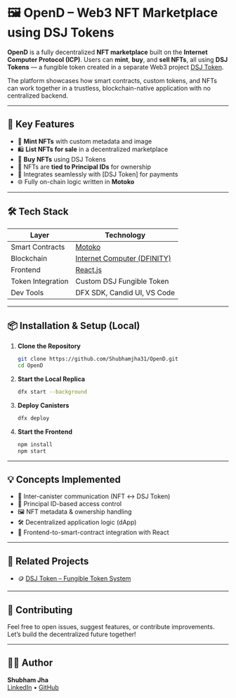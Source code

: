 
# 🖼️ OpenD – Web3 NFT Marketplace using DSJ Tokens

**OpenD** is a fully decentralized **NFT marketplace** built on the **Internet Computer Protocol (ICP)**. Users can **mint**, **buy**, and **sell NFTs**, all using **DSJ Tokens** — a fungible token created in a separate Web3 project [DSJ Token](https://github.com/Shubhamjha31/DSJ-Token).

The platform showcases how smart contracts, custom tokens, and NFTs can work together in a trustless, blockchain-native application with no centralized backend.

---

## 🚀 Key Features

- 🎨 **Mint NFTs** with custom metadata and image
- 🛍️ **List NFTs for sale** in a decentralized marketplace
- 💸 **Buy NFTs** using DSJ Tokens
- 🔐 NFTs are **tied to Principal IDs** for ownership
- 🔄 Integrates seamlessly with [DSJ Token] for payments
- 🌐 Fully on-chain logic written in **Motoko**

---

## 🛠 Tech Stack

| Layer            | Technology                              |
|------------------|------------------------------------------|
| Smart Contracts  | [Motoko](https://internetcomputer.org/motoko) |
| Blockchain       | [Internet Computer (DFINITY)](https://dfinity.org) |
| Frontend         | [React.js](https://react.dev)            |
| Token Integration| Custom DSJ Fungible Token                |
| Dev Tools        | DFX SDK, Candid UI, VS Code              |

---

## 📦 Installation & Setup (Local)

1. **Clone the Repository**
   ```bash
   git clone https://github.com/Shubhamjha31/OpenD.git
   cd OpenD
   ```

2. **Start the Local Replica**
   ```bash
   dfx start --background
   ```

3. **Deploy Canisters**
   ```bash
   dfx deploy
   ```

4. **Start the Frontend**
   ```bash
   npm install
   npm start
   ```

---

## 💡 Concepts Implemented

- 🧠 Inter-canister communication (NFT ↔ DSJ Token)
- 🔐 Principal ID-based access control
- 🖼 NFT metadata & ownership handling
- 🛠 Decentralized application logic (dApp)
- 🔄 Frontend-to-smart-contract integration with React

---

## 🔗 Related Projects

- 🪙 [DSJ Token – Fungible Token System](https://github.com/Shubhamjha31/DSJ-Token)

---

## 🤝 Contributing

Feel free to open issues, suggest features, or contribute improvements.  
Let’s build the decentralized future together!

---

## 👨‍💻 Author

**Shubham Jha**  
[LinkedIn](https://www.linkedin.com/in/shubham-jha3107) • [GitHub](https://github.com/Shubhamjha31)
